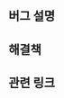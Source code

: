 ## 버그 설명
<!-- 어떤 버그였는지와 재현 방법에 대해 설명해주세요. -->

## 해결책
<!-- 이 PR이 어떻게 버그를 해결할 수 있는지 설명해주세요. -->

## 관련 링크
<!-- 관련 논의, 레퍼런스 링크 등을 올려주세요. -->
<!-- 없다면 이 섹션을 지워주세요. -->
